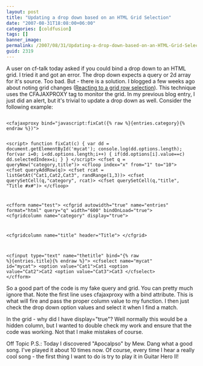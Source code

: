 ```yaml
---
layout: post
title: "Updating a drop down based on an HTML Grid Selection"
date: "2007-08-31T18:08:00+06:00"
categories: [coldfusion]
tags: []
banner_image: 
permalink: /2007/08/31/Updating-a-drop-down-based-on-an-HTML-Grid-Selection
guid: 2319
---
```


A user on cf-talk today asked if you could bind a drop down to an HTML grid. I tried it and got an error. The drop down expects a query or 2d array for it's source. Too bad. But - there is a solution. I blogged a few weeks ago about noting grid changes (<a href="http://www.raymondcamden.com/index.cfm/2007/8/9/Reacting-to-grid-row-selection">Reacting to a grid row selection</a>). This technique uses the CFAJAXPROXY tag to monitor the grid. In my previous blog entry, I just did an alert, but it's trivial to update a drop down as well. Consider the following example:

<more>

<code>
&lt;cfajaxproxy bind="javascript:fixCat({% raw %}{entries.category}{% endraw %})"&gt;

&lt;script&gt;
function fixCat(c) {
	var dd = document.getElementById('mycat');
	console.log(dd.options.length);
	for(var i=0; i&lt;dd.options.length;i++) {
		if(dd.options[i].value==c) dd.selectedIndex=i;
	}
}
&lt;/script&gt;
&lt;cfset q = queryNew("category,title")&gt;
&lt;cfloop index="x" from="1" to="10"&gt;
	&lt;cfset queryAddRow(q)&gt;
	&lt;cfset rcat = listGetAt("Cat1,Cat2,Cat3", randRange(1,3))&gt;
	&lt;cfset querySetCell(q,"category", rcat)&gt;
	&lt;cfset querySetCell(q,"title", "Title #x#")&gt;
&lt;/cfloop&gt;

&lt;cfform name="test"&gt;
&lt;cfgrid autowidth="true" name="entries" format="html" query="q" width="600" bindOnLoad="true"&gt;
   &lt;cfgridcolumn name="category" display="true"&gt;

   &lt;cfgridcolumn name="title" header="Title"&gt;
&lt;/cfgrid&gt;

&lt;cfinput type="text" name="thetitle" bind="{% raw %}{entries.title}{% endraw %}"&gt;
&lt;cfselect name="mycat" id="mycat"&gt;
&lt;option value="Cat1"&gt;Cat1
&lt;option value="Cat2"&gt;Cat2
&lt;option value="Cat3"&gt;Cat3
&lt;/cfselect&gt;
&lt;/cfform&gt;
</code>

So a good part of the code is my fake query and grid. You can pretty much ignore that. Note the first line uses cfajaxproxy with a bind attribute. This is what will fire and pass the proper column value to my function. I then just check the drop down option values and select it when I find a match. 

In the grid - why did I have display="true"? Well normally this would be a hidden column, but I wanted to double check my work and ensure that the code was working. Not that I make mistakes of course.

Off Topic P.S.: Today I discovered "Apocalpso" by Mew. Dang what a good song. I've played it about 10 times now. Of course, every time I hear a really cool song - the first thing I want to do is try to play it in Guitar Hero II!